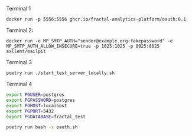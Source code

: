 Terminal 1
```
docker run -p 5556:5556 ghcr.io/fractal-analytics-platform/oauth:0.1
```

Terminal 2:
```
docker run -e MP_SMTP_AUTH="sender@example.org:fakepassword" -e MP_SMTP_AUTH_ALLOW_INSECURE=true -p 1025:1025 -p 8025:8025 axllent/mailpit
```

Terminal 3
```
poetry run ./start_test_server_locally.sh
```

Terminal 4
```bash
export PGUSER=postgres
export PGPASSWORD=postgres
export PGHOST=localhost
export PGPORT=5432
export PGDATABASE=fractal_test

poetry run bash -x oauth.sh
```
